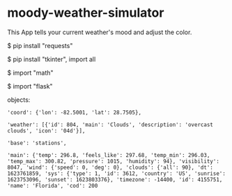 # moody-weather-simulator

This App tells your current weather's mood and adjust the color.

$ pip install "requests"

$ pip install "tkinter", import all

$ import "math"

$ import "flask"

objects:

    'coord': {'lon': -82.5001, 'lat': 28.7505},
    
    'weather': [{'id': 804, 'main': 'Clouds', 'description': 'overcast clouds', 'icon': '04d'}],
    
    'base': 'stations', 
    
    'main': {'temp': 296.8, 'feels_like': 297.68, 'temp_min': 296.03, 'temp_max': 300.82, 'pressure': 1015, 'humidity': 94}, 'visibility': 8047, 'wind': {'speed': 0, 'deg': 0}, 'clouds': {'all': 90}, 'dt': 1623761859, 'sys': {'type': 1, 'id': 3612, 'country': 'US', 'sunrise': 1623753096, 'sunset': 1623803376}, 'timezone': -14400, 'id': 4155751, 'name': 'Florida', 'cod': 200
    

